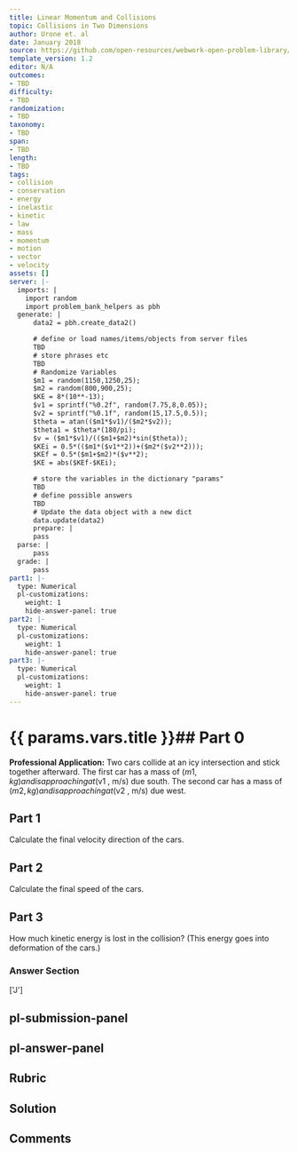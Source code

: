 ```yaml
---
title: Linear Momentum and Collisions
topic: Collisions in Two Dimensions
author: Urone et. al
date: January 2018
source: https://github.com/open-resources/webwork-open-problem-library/tree/master/Contrib/BrockPhysics/College_Physics_Urone/8.Linear_Momentum_and_Collisions/8-06.Collisions_Two_Dimensions/NU_U17_08_06_006.pg
template_version: 1.2
editor: N/A
outcomes:
- TBD
difficulty:
- TBD
randomization:
- TBD
taxonomy:
- TBD
span:
- TBD
length:
- TBD
tags:
- collision
- conservation
- energy
- inelastic
- kinetic
- law
- mass
- momentum
- motion
- vector
- velocity
assets: []
server: |-
  imports: |
    import random
    import problem_bank_helpers as pbh
  generate: |
      data2 = pbh.create_data2()

      # define or load names/items/objects from server files
      TBD
      # store phrases etc
      TBD
      # Randomize Variables
      $m1 = random(1150,1250,25);
      $m2 = random(800,900,25);
      $KE = 8*(10**-13);
      $v1 = sprintf("%0.2f", random(7.75,8,0.05));
      $v2 = sprintf("%0.1f", random(15,17.5,0.5));
      $theta = atan(($m1*$v1)/($m2*$v2));
      $theta1 = $theta*(180/pi);
      $v = ($m1*$v1)/(($m1+$m2)*sin($theta));
      $KEi = 0.5*(($m1*($v1**2))+($m2*($v2**2)));
      $KEf = 0.5*($m1+$m2)*($v**2);
      $KE = abs($KEf-$KEi);

      # store the variables in the dictionary "params"
      TBD
      # define possible answers
      TBD
      # Update the data object with a new dict
      data.update(data2)
      prepare: |
      pass
  parse: |
      pass
  grade: |
      pass
part1: |-
  type: Numerical
  pl-customizations:
    weight: 1
    hide-answer-panel: true
part2: |-
  type: Numerical
  pl-customizations:
    weight: 1
    hide-answer-panel: true
part3: |-
  type: Numerical
  pl-customizations:
    weight: 1
    hide-answer-panel: true
---
```


# {{ params.vars.title }}## Part 0 
<b>Professional Application:</b> Two cars collide at an icy intersection and stick together afterward. The first car has a mass of ($m1 , kg) and is approaching at ($v1 , m/s) due south. The second car has a mass of ($m2 , kg) and is approaching at ($v2 , m/s) due west. 
## Part 1 
Calculate the final velocity direction of the cars. 
## Part 2 
Calculate the final speed of the cars. 
## Part 3 
How much kinetic energy is lost in the collision? (This energy goes into deformation of the cars.) 


### Answer Section 
['J']

## pl-submission-panel 


## pl-answer-panel 


## Rubric 


## Solution 


## Comments 


